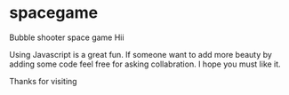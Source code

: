 # spacegame
Bubble shooter space game
 Hii
 
 Using Javascript is a great fun. If someone want to add more beauty by adding some code feel free for asking collabration. 
 I hope you must like it.
 
 Thanks for visiting
